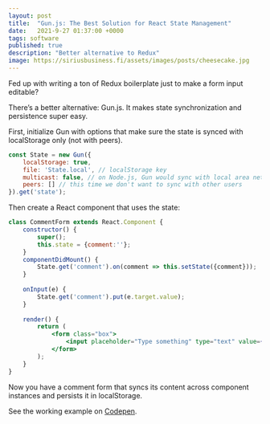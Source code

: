 ```yaml
---
layout: post
title:  "Gun.js: The Best Solution for React State Management"
date:   2021-9-27 01:37:00 +0000
tags: software
published: true
description: "Better alternative to Redux"
image: https://siriusbusiness.fi/assets/images/posts/cheesecake.jpg
---
```


Fed up with writing a ton of Redux boilerplate just to make a form input editable?

There’s a better alternative: Gun.js. It makes state synchronization and persistence super easy.

First, initialize Gun with options that make sure the state is synced with localStorage only (not with peers).
```jsx
const State = new Gun({
    localStorage: true,
    file: 'State.local', // localStorage key
    multicast: false, // on Node.js, Gun would sync with local area network peers over multicast :)
    peers: [] // this time we don't want to sync with other users
}).get('state');
```

Then create a React component that uses the state:

```jsx
class CommentForm extends React.Component {
    constructor() {
        super();
        this.state = {comment:''};
    }
    componentDidMount() {
        State.get('comment').on(comment => this.setState({comment}));
    }
    
    onInput(e) {
        State.get('comment').put(e.target.value);
    }
    
    render() {
        return (
            <form class="box">
                <input placeholder="Type something" type="text" value={this.state.comment} onChange={e => this.onInput(e)} />
            </form>
        );
    }
}
```

Now you have a comment form that syncs its content across component instances and persists it in localStorage.

See the working example on [Codepen](https://codepen.io/mmalmi/pen/VwWVdKG).
